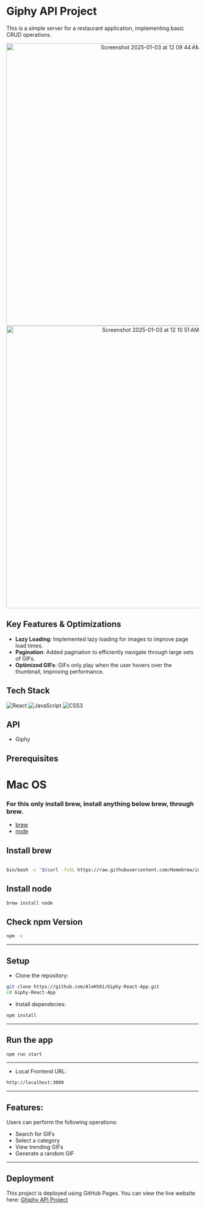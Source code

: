 # Giphy API Project

This is a simple server for a restaurant application, implementing basic CRUD operations.
<div align="center">
  <img width="740" alt="Screenshot 2025-01-03 at 12 09 44 AM" src="https://github.com/user-attachments/assets/dce2999a-6c04-463a-ac46-568add4866eb" />
  <img width="740" alt="Screenshot 2025-01-03 at 12 10 51 AM" src="https://github.com/user-attachments/assets/d456597e-d822-4013-83ae-805ce859e74e" />

</div>

## Key Features & Optimizations
- **Lazy Loading**: Implemented lazy loading for images to improve page load times.
- **Pagination**: Added pagination to efficiently navigate through large sets of GIFs.
- **Optimized GIFs**: GIFs only play when the user hovers over the thumbnail, improving performance.

## Tech Stack
![React](https://img.shields.io/badge/react-%2320232a.svg?style=for-the-badge&logo=react&logoColor=%2361DAFB)
![JavaScript](https://img.shields.io/badge/javascript-%23323330.svg?style=for-the-badge&logo=javascript&logoColor=%23F7DF1E)
![CSS3](https://img.shields.io/badge/css3-%231572B6.svg?style=for-the-badge&logo=css3&logoColor=white)

## API
- Giphy

## Prerequisites

# Mac OS
### For this only install **brew**, Install anything below **brew**, through **brew**.
- [brew](https://brew.sh/)
- [node](https://nodejs.org/en)
  
## Install brew

```bash

bin/bash -c "$(curl -fsSL https://raw.githubusercontent.com/Homebrew/install/HEAD/install.sh)"

```


## Install node

```bash
brew install node
```
## Check npm Version
```bash
npm -v
```

---
## Setup
- Clone the repository:

```bash
git clone https://github.com/AleHS01/Giphy-React-App.git
cd Giphy-React-App
```
- Install dependecies:
```bash
npm install
```
---
## Run the app

```bash
npm run start
```
---
- Local Frontend URL:
```bash
http://localhost:3000
```
---
## Features:
Users can perform the following operations:
- Search for GIFs
- Select a category
- View trending GIFs
- Generate a random GIF
---
## Deployment
This project is deployed using GitHub Pages. You can view the live website here: [Ghiphy API Project](https://alehs01.github.io/Giphy-React-App/)

